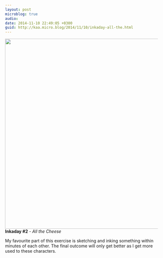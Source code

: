 ```yaml
---
layout: post
microblog: true
audio: 
date: 2014-11-10 22:49:05 +0300
guid: http://kaa.micro.blog/2014/11/10/inkaday-all-the.html
---
```

<img src="http://www.kaa.bz/uploads/2018/f99075059e.jpg" alt="" width="840" height="627" class="alignnone size-full wp-image-304" /><strong>Inkaday #2</strong> - <em>All the Cheese</em>

My favourite part of this exercise is sketching and inking something within minutes of each other. The final outcome will only get better as I get more used to these characters.
